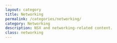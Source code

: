 ```yaml
---
layout: category
title: Networking
permalink: /categories/networking/
category: Networking
description: NSX and networking-related content.
class: networking
---
```

